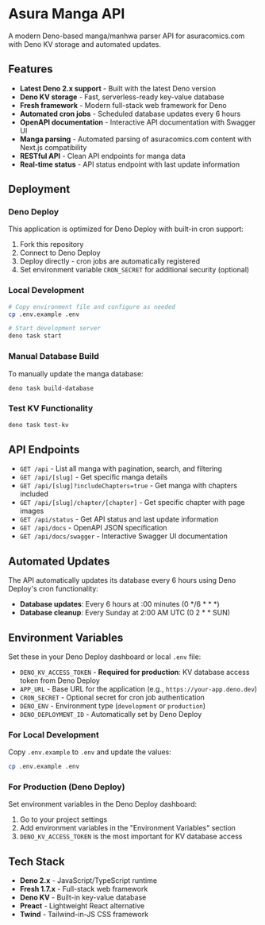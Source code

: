 # Asura Manga API

A modern Deno-based manga/manhwa parser API for asuracomics.com with Deno KV storage and automated updates.

## Features

- **Latest Deno 2.x support** - Built with the latest Deno version
- **Deno KV storage** - Fast, serverless-ready key-value database
- **Fresh framework** - Modern full-stack web framework for Deno
- **Automated cron jobs** - Scheduled database updates every 6 hours
- **OpenAPI documentation** - Interactive API documentation with Swagger UI
- **Manga parsing** - Automated parsing of asuracomics.com content with Next.js compatibility
- **RESTful API** - Clean API endpoints for manga data
- **Real-time status** - API status endpoint with last update information

## Deployment

### Deno Deploy
This application is optimized for Deno Deploy with built-in cron support:

1. Fork this repository
2. Connect to Deno Deploy
3. Deploy directly - cron jobs are automatically registered
4. Set environment variable `CRON_SECRET` for additional security (optional)

### Local Development
```bash
# Copy environment file and configure as needed
cp .env.example .env

# Start development server
deno task start
```

### Manual Database Build
To manually update the manga database:
```bash
deno task build-database
```

### Test KV Functionality
```bash
deno task test-kv
```

## API Endpoints

- `GET /api` - List all manga with pagination, search, and filtering
- `GET /api/[slug]` - Get specific manga details
- `GET /api/[slug]?includeChapters=true` - Get manga with chapters included
- `GET /api/[slug]/chapter/[chapter]` - Get specific chapter with page images
- `GET /api/status` - Get API status and last update information
- `GET /api/docs` - OpenAPI JSON specification
- `GET /api/docs/swagger` - Interactive Swagger UI documentation

## Automated Updates

The API automatically updates its database every 6 hours using Deno Deploy's cron functionality:
- **Database updates**: Every 6 hours at :00 minutes (0 */6 * * *)
- **Database cleanup**: Every Sunday at 2:00 AM UTC (0 2 * * SUN)

## Environment Variables

Set these in your Deno Deploy dashboard or local `.env` file:

- `DENO_KV_ACCESS_TOKEN` - **Required for production**: KV database access token from Deno Deploy
- `APP_URL` - Base URL for the application (e.g., `https://your-app.deno.dev`)
- `CRON_SECRET` - Optional secret for cron job authentication 
- `DENO_ENV` - Environment type (`development` or `production`)
- `DENO_DEPLOYMENT_ID` - Automatically set by Deno Deploy

### For Local Development
Copy `.env.example` to `.env` and update the values:
```bash
cp .env.example .env
```

### For Production (Deno Deploy)
Set environment variables in the Deno Deploy dashboard:
1. Go to your project settings
2. Add environment variables in the "Environment Variables" section
3. `DENO_KV_ACCESS_TOKEN` is the most important for KV database access

## Tech Stack

- **Deno 2.x** - JavaScript/TypeScript runtime
- **Fresh 1.7.x** - Full-stack web framework
- **Deno KV** - Built-in key-value database
- **Preact** - Lightweight React alternative
- **Twind** - Tailwind-in-JS CSS framework 